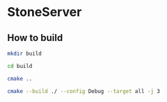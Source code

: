 # StoneServer

## How to build
```bash
mkdir build

cd build

cmake ..

cmake --build ./ --config Debug --target all -j 3
```